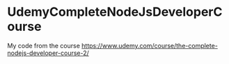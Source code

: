 # UdemyCompleteNodeJsDeveloperCourse
My code from the course https://www.udemy.com/course/the-complete-nodejs-developer-course-2/
